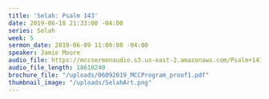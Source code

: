 ```yaml
---
title: 'Selah: Psalm 143'
date: 2019-06-18 21:33:00 -04:00
series: Selah
week: 5
sermon_date: 2019-06-09 11:00:00 -04:00
speaker: Jamie Moore
audio_file: https://mccsermonaudio.s3.us-east-2.amazonaws.com/Psalm+143.lite.mp3
audio_file_length: 18618240
brochure_file: "/uploads/06092019_MCCProgram_proof1.pdf"
thumbnail_image: "/uploads/SelahArt.png"
---
```

